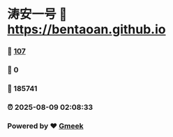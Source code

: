 # 涛安一号 :link: https://bentaoan.github.io 
### :page_facing_up: [107](https://bentaoan.github.io/tag.html) 
### :speech_balloon: 0 
### :hibiscus: 185741 
### :alarm_clock: 2025-08-09 02:08:33 
### Powered by :heart: [Gmeek](https://github.com/Meekdai/Gmeek)
